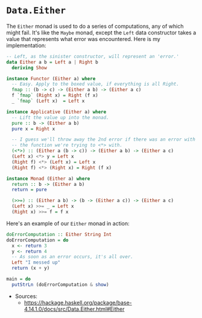 # `Data.Either`

The `Either` monad is used to do a series of computations, any of which
might fail. It's like the `Maybe` monad, except the `Left` data
constructor takes a value that represents what error was encountered.
Here is my implementation:

```haskell
-- Left, as the sinister constructor, will represent an 'error.'
data Either a b = Left a | Right b
  deriving Show

instance Functor (Either a) where
  -- Easy. Apply to the boxed value, if everything is all Right.
  fmap :: (b -> c) -> (Either a b) -> (Either a c)
  f `fmap` (Right x) = Right (f x)
  _ `fmap` (Left x)  = Left x

instance Applicative (Either a) where
  -- Lift the value up into the monad.
  pure :: b -> (Either a b)
  pure x = Right x

  -- I guess we'll throw away the 2nd error if there was an error with
  -- the function we're trying to <*> with.
  (<*>) :: (Either a (b -> c)) -> (Either a b) -> (Either a c)
  (Left x) <*> y = Left x
  (Right f) <*> (Left x) = Left x
  (Right f) <*> (Right x) = Right (f x)

instance Monad (Either a) where
  return :: b -> (Either a b)
  return = pure

  (>>=) :: (Either a b) -> (b -> (Either a c)) -> (Either a c)
  (Left x) >>= _ = Left x
  (Right x) >>= f = f x
```

Here's an example of our `Either` monad in action:

```haskell
doErrorComputation :: Either String Int
doErrorComputation = do
  x <- return 3
  y <- return 4
  -- As soon as an error occurs, it's all over.
  Left "I messed up"
  return (x + y)

main = do
  putStrLn (doErrorComputation & show)
```

* Sources:
  * https://hackage.haskell.org/package/base-4.14.1.0/docs/src/Data.Either.html#Either
